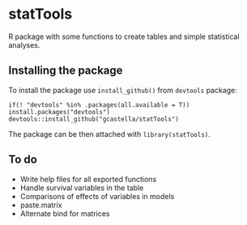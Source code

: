 # statTools

R package with some functions to create tables and simple statistical analyses. 

## Installing the package

To install the package use `install_github()` from `devtools` package:

`if(! "devtools" %in% .packages(all.available = T)) install.packages("devtools")`
`devtools::install_github("gcastella/statTools")`

The package can be then attached with `library(statTools)`.

## To do

- Write help files for all exported functions
- Handle survival variables in the table
- Comparisons of effects of variables in models
- paste.matrix
- Alternate bind for matrices

